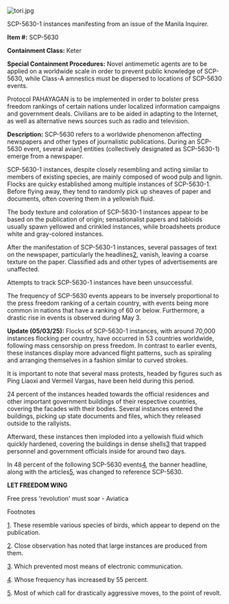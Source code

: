 ![tori.jpg](http://scp-wiki.wdfiles.com/local--files/scp-5630/tori.jpg)

SCP-5630-1 instances manifesting from an issue of the Manila Inquirer.

**Item #:** SCP-5630

**Containment Class:** Keter

**Special Containment Procedures:** Novel antimemetic agents are to be applied on a worldwide scale in order to prevent public knowledge of SCP-5630, while Class-A amnestics must be dispersed to locations of SCP-5630 events.

Protocol PAHAYAGAN is to be implemented in order to bolster press freedom rankings of certain nations under localized information campaigns and government deals. Civilians are to be aided in adapting to the Internet, as well as alternative news sources such as radio and television.

**Description:** SCP-5630 refers to a worldwide phenomenon affecting newspapers and other types of journalistic publications. During an SCP-5630 event, several avian[1](javascript:;) entities (collectively designated as SCP-5630-1) emerge from a newspaper.

SCP-5630-1 instances, despite closely resembling and acting similar to members of existing species, are mainly composed of wood pulp and lignin. Flocks are quicky established among multiple instances of SCP-5630-1. Before flying away, they tend to randomly pick up sheaves of paper and documents, often covering them in a yellowish fluid.

The body texture and coloration of SCP-5630-1 instances appear to be based on the publication of origin; sensationalist papers and tabloids usually spawn yellowed and crinkled instances, while broadsheets produce white and gray-colored instances.

After the manifestation of SCP-5630-1 instances, several passages of text on the newspaper, particularly the headlines[2](javascript:;), vanish, leaving a coarse texture on the paper. Classified ads and other types of advertisements are unaffected.

Attempts to track SCP-5630-1 instances have been unsuccessful.

The frequency of SCP-5630 events appears to be inversely proportional to the press freedom ranking of a certain country, with events being more common in nations that have a ranking of 60 or below. Furthermore, a drastic rise in events is observed during May 3.

**Update (05/03/25):** Flocks of SCP-5630-1 instances, with around 70,000 instances flocking per country, have occurred in 53 countries worldwide, following mass censorship on press freedom. In contrast to earlier events, these instances display more advanced flight patterns, such as spiraling and arranging themselves in a fashion similar to curved strokes.

It is important to note that several mass protests, headed by figures such as Ping Liaoxi and Vermeil Vargas, have been held during this period.

24 percent of the instances headed towards the official residences and other important government buildings of their respective countries, covering the facades with their bodies. Several instances entered the buildings, picking up state documents and files, which they released outside to the rallyists.

Afterward, these instances then imploded into a yellowish fluid which quickly hardened, covering the buildings in dense shells[3](javascript:;) that trapped personnel and government officials inside for around two days.

In 48 percent of the following SCP-5630 events[4](javascript:;), the banner headline, along with the articles[5](javascript:;), was changed to reference SCP-5630.

**LET FREEDOM WING**

Free press 'revolution' must soar - Aviatica

Footnotes

[1](javascript:;). These resemble various species of birds, which appear to depend on the publication.

[2](javascript:;). Close observation has noted that large instances are produced from them.

[3](javascript:;). Which prevented most means of electronic communication.

[4](javascript:;). Whose frequency has increased by 55 percent.

[5](javascript:;). Most of which call for drastically aggressive moves, to the point of revolt.